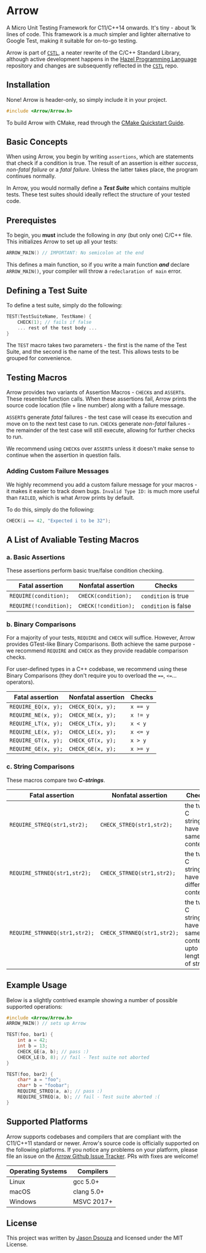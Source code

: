 # Arrow
A Micro Unit Testing Framework for C11/C++14 onwards. It's tiny - about 1k lines of code. This framework is a *much* simpler and lighter alternative to Google Test, making it suitable for on-to-go testing. 

Arrow is part of [`CSTL`](https://github.com/jasmcaus/CSTL), a neater rewrite of the C/C++ Standard Library, although active development happens in the [Hazel Programming Language](https://github.com/HazelLang/Hazel) repository and changes are subsequently reflected in the [`CSTL`](https://github.com/jasmcaus/CSTL) repo.


## Installation
None! Arrow is header-only, so simply include it in your project. 
```c
#include <Arrow/Arrow.h>
```

To build Arrow with CMake, read through the [CMake Quickstart Guide](https://github.com/jasmcaus/Arrow/blob/dev/docs/cmake-quickstart.md).

## Basic Concepts
When using Arrow, you begin by writing `assertions`, which are statements that check if a condition is true. The result of an assertion is either *success*, *non-fatal failure* or a *fatal failure*. Unless the latter takes place, the program continues normally. 

In Arrow, you would normally define a ***Test Suite*** which contains multiple tests. These test suites should ideally reflect the structure of your tested code. 


## Prerequistes
To begin, you **must** include the following in *any* (but only one) C/C++ file. This initializes Arrow to set up all your tests:
```c
ARROW_MAIN() // IMPORTANT: No semicolon at the end 
```
This defines a main function, so if you write a main function ***and*** declare `ARROW_MAIN()`, your compiler will throw a `redeclaration of main` error.


## Defining a Test Suite
To define a test suite, simply do the following:
```c
TEST(TestSuiteName, TestName) {
    CHECK(1); // fails if false
    ... rest of the test body ...
}
```
The `TEST` macro takes two parameters - the first is the name of the Test Suite, and the second is the name of the test. This allows tests to be grouped for convenience. 


## Testing Macros
Arrow provides two variants of Assertion Macros - `CHECK`s and `ASSERT`s. These resemble function calls. When these assertions fail, Arrow prints the source code location (file + line number) along with a failure message. 

`ASSERT`s generate *fatal* failures - the test case will cease its execution and move on to the next test case to run. 
`CHECK`s generate *non-fatal* failures - the remainder of the test case will still execute, allowing for further checks to run. 

We recommend using `CHECK`s over `ASSERT`s unless it doesn't make sense to continue when the assertion in question fails. 

### Adding Custom Failure Messages
We highly recommend you add a custom failure message for your macros - it makes it easier to track down bugs. `Invalid Type ID:` is much more useful than `FAILED`, which is what Arrow prints by default.

To do this, simply do the following:
```C
CHECK(i == 42, "Expected i to be 32");
```


## A List of Avaliable Testing Macros
### a. Basic Assertions
These assertions perform basic true/false condition checking. 

Fatal assertion             | Nonfatal assertion         | Checks
--------------------------  | -------------------------- | --------------------
`REQUIRE(condition);`  | `CHECK(condition);`  | `condition` is true
`REQUIRE(!condition);` | `CHECK(!condition);` | `condition` is false

### b. Binary Comparisons
For a majority of your tests, `REQUIRE` and `CHECK` will suffice. However, Arrow provides GTest-like Binary Comparisons. Both achieve the same purpose - we recommend `REQUIRE` and `CHECK` as they provide readable comparison checks. 

For user-defined types in a C++ codebase, we recommend using these Binary Comparisons (they don't require you to overload the `==`, `<=`... operators).

Fatal assertion          | Nonfatal assertion       | Checks
------------------------ | ------------------------ | --------------
`REQUIRE_EQ(x, y);` | `CHECK_EQ(x, y);`  | `x == y`
`REQUIRE_NE(x, y);` | `CHECK_NE(x, y);`  | `x != y`
`REQUIRE_LT(x, y);` | `CHECK_LT(x, y);`  | `x < y`
`REQUIRE_LE(x, y);` | `CHECK_LE(x, y);`  | `x <= y`
`REQUIRE_GT(x, y);` | `CHECK_GT(x, y);`  | `x > y`
`REQUIRE_GE(x, y);` | `CHECK_GE(x, y);`  | `x >= y`

### c. String Comparisons
These macros compare two ***C-strings***. 

| Fatal assertion                | Nonfatal assertion             | Checks                                                 |
| --------------------------     | ------------------------------ | -------------------------------------------------------- |
| `REQUIRE_STREQ(str1,str2);`     | `CHECK_STREQ(str1,str2);`     | the two C strings have the same content   		     |
| `REQUIRE_STRNEQ(str1,str2);`     | `CHECK_STRNEQ(str1,str2);`     | the two C strings have different contents 		     |
| `REQUIRE_STRNNEQ(str1,str2);` | `CHECK_STRNNEQ(str1,str2);` | the two C strings have the same content, upto the length of str1   |


## Example Usage
Below is a slightly contrived example showing a number of possible supported operations:
```C
#include <Arrow/Arrow.h>
ARROW_MAIN() // sets up Arrow 

TEST(foo, bar1) {
    int a = 42; 
    int b = 13; 
    CHECK_GE(a, b); // pass :)
    CHECK_LE(b, 8); // fail - Test suite not aborted 
}

TEST(foo, bar2) {
    char* a = "foo";
    char* b = "foobar";
    REQUIRE_STREQ(a, a); // pass :)
    REQUIRE_STREQ(a, b); // fail - Test suite aborted :(
}
```


## Supported Platforms
Arrow supports codebases and compilers that are compliant with the C11/C++11 standard or newer. Arrow's source code is officially supported on the following platforms. If you notice any problems on your platform, please file an issue on the [Arrow Github Issue Tracker](https://github/jasmcaus/Arrow/issues). PRs with fixes are welcome! 

Operating Systems          | Compilers       
-------------------------- | -------------------------- 
Linux                      | gcc 5.0+ 
macOS                      | clang 5.0+
Windows                    | MSVC 2017+

## License 
This project was written by [Jason Dsouza](https://github.com/jasmcaus) and licensed under the MIT License.